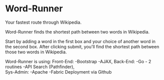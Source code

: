 # Word-Runner
Your fastest route through Wikipedia.

Word-Runner finds the shortest path between two words in Wikipedia.

Start by adding a word in the first box and your choice of another word in the second box. After clicking submit, you'll find the shortest path between those two words in Wikipedia.


Word-Runner is using: 
 Front-End: 
   -Bootstrap
   -AJAX, 
 Back-End: 
   -Go - 2 routines
   -API
  Search (Pathfinder),  
 Sys-Admin: 
   -Apache
   -Fabric Deployment via Github
